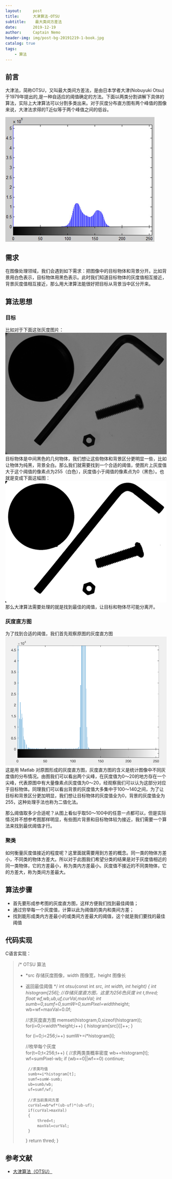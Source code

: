 ```yaml
---
layout:     post
title:      大津算法-OTSU
subtitle:    最大类间方差法
date:       2019-12-19
author:     Captain Nemo
header-img: img/post-bg-20191219-1-book.jpg
catalog: true
tags:
    - 算法
---
```



## 前言
  大津法，简称OTSU，又叫最大类间方差法，是由日本学者大津(Nobuyuki Otsu)于1979年提出的,是一种自适应的阈值确定的方法。下面以两类分割讲解下具体的算法，实际上大津算法可以分割多类出来。对于灰度分布直方图有两个峰值的图像来说，大津法求得的T近似等于两个峰值之间的低谷。
  
  ![](https://github.com/scottwyh/scottwyh.github.io/blob/master/img/20191219-1-otsu.png)
## 需求
  在图像处理领域，我们会遇到如下需求：把图像中的目标物体和背景分开。比如背景用白色表示，目标物体用黑色表示。此时我们知道目标物体的灰度值相互接近，背景灰度值相互接近，那么用大津算法能很好把目标从背景当中区分开来。
  
## 算法思想 
### 目标
  比如对于下面这张灰度图片：
    ![](https://github.com/scottwyh/scottwyh.github.io/blob/master/img/20191219-2-otsu.png)
  目标物体是中间黑色的几何物体，我们想让这些物体和背景区分更明显一些，比如让物体为纯黑，背景全白。那么我们就需要找到一个合适的阈值，使图片上灰度值大于这个阈值的像素点为255（白色），灰度值小于阈值的像素点为0（黑色）。也就是变成下面这幅图：
    ![](https://github.com/scottwyh/scottwyh.github.io/blob/master/img/20191219-3-otsu.png)
 那么大津算法需要处理的就是找到最佳的阈值，让目标和物体尽可能分离开。

### 灰度直方图
  为了找到合适的阈值，我们首先观察原图的灰度直方图
   ![](https://github.com/scottwyh/scottwyh.github.io/blob/master/img/20191219-4-otsu.png)
  这是用 Matlab 对原图形成的灰度直方图，灰度直方图的含义是统计图像中不同灰度值的分布情况。由图我们可以看出两个尖峰，在灰度值为0～20的地方存在一个尖峰，代表原图中有大量像素点灰度值为0～20，经观察我们可以认为这部分对应于目标物体。同理我们可以看出背景的灰度值大多集中于100～140之间，为了让目标和背景区分更加明显，我们想让目标物体的灰度值全为0，背景的灰度值全为255，这种处理手法也称为二值化法。

  那么阈值取多少合适呢？从图上看似乎取50～100中的任意一点都可以，但是实际情况并不想参考图那样明显，有些图片背景和目标物体较为接近，我们需要一个算法来找到最优阈值才行。

### 聚类
  如何衡量灰度值接近的程度呢？这里面就需要用到方差的概念。同一类的物体方差小，不同类的物体方差大。所以对于此图我们希望分类的结果是对于灰度值相近的同一类物体，它的方差最小，称为类内方差最小。灰度值不接近的不同类物体，它的方差大，称为类间方差最大。
  
## 算法步骤
- 首先要形成参考图的灰度直方图，这样方便我们找到最佳阈值；
- 通过穷举每一个灰度值，计算以此为阈值的类内和类间方差；
- 找到能形成类内方差最小的或类间方差最大的阈值，这个就是我们要找的最佳阈值

## 代码实现
C语言实现：
> /* OTSU 算法
> * *src 存储灰度图像，width 图像宽，height 图像长
> * 返回最佳阈值
> */
>int otsu(const int *src, int width, int height)
>{
>    int histogram[256]; //存储灰度直方图，这里为256色灰度
>    int t,thred;
>    float wf,wb,ub,uf,curVal,maxVal;
>    int sumb=0,sumf=0,sumW=0,sumPixel=width*height;
>    wb=wf=maxVal=0.0f;
>    
>    //求灰度直方图
>    memset(histogram,0,sizeof(histogram));
>    for(i=0;i<width*height;i++)
>    {
>        histogram[src[i]]++;
>    }
>    
>    for (i=0;i<256;i++)
>        sumW+=i*histogram[i];
>    
>    //枚举每个灰度    
>    for(t=0;t<256;t++)
>    {
>        //求两类类概率密度
>        wb+=histogram[t];
>        wf=sumPixel-wb;
>        if (wb==0||wf==0)
>            continue;
>        
>        //求类均值
>        sumb+=i*histogram[t];
>        sumf=sumW-sumb;
>        ub=sumb/wb;
>        uf=sumf/wf;
>        
>        //求当前类间方差
>        curVal=wb*wf*(ub-uf)*(ub-uf);
>        if(curVal>maxVal)
>        {
>            thred=t;
>            maxVal=curVal;
>        }
>    }
>    return thred;
>}
>

## 参考文献
- [大津算法（OTSU）](https://www.jianshu.com/p/ff7f9f00bd99)

